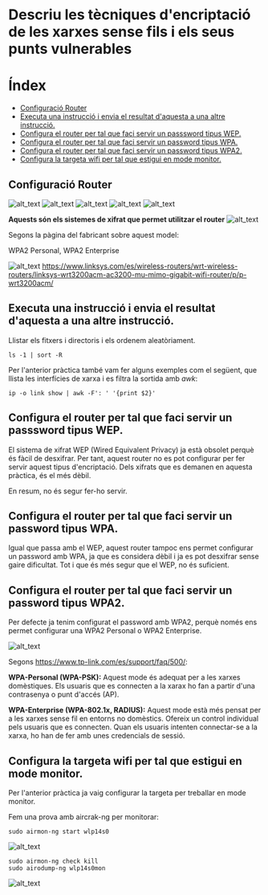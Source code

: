 # Descriu les tècniques d'encriptació de les xarxes sense fils i els seus punts vulnerables <!-- omit in toc -->

# Índex <!-- omit in toc -->

- [Configuració Router](#configuració-router)
- [Executa una instrucció i envia el resultat d'aquesta a una altre instrucció.](#executa-una-instrucció-i-envia-el-resultat-daquesta-a-una-altre-instrucció)
- [Configura el router per tal que faci servir un passsword tipus WEP.](#configura-el-router-per-tal-que-faci-servir-un-passsword-tipus-wep)
- [Configura el router per tal que faci servir un password tipus WPA.](#configura-el-router-per-tal-que-faci-servir-un-password-tipus-wpa)
- [Configura el router per tal que faci servir un password tipus WPA2.](#configura-el-router-per-tal-que-faci-servir-un-password-tipus-wpa2)
- [Configura la targeta wifi per tal que estigui en mode monitor.](#configura-la-targeta-wifi-per-tal-que-estigui-en-mode-monitor)

## Configuració Router

![alt_text](images/image5.png)
![alt_text](images/image3.png)
![alt_text](images/image8.png)
![alt_text](images/image1.png)
![alt_text](images/image4.png)

**Aquests són els sistemes de xifrat que permet utilitzar el router**
![alt_text](images/image7.png)

Segons la pàgina del fabricant sobre aquest model:

WPA2 Personal, WPA2 Enterprise

![alt_text](images/image2.png)
https://www.linksys.com/es/wireless-routers/wrt-wireless-routers/linksys-wrt3200acm-ac3200-mu-mimo-gigabit-wifi-router/p/p-wrt3200acm/

## Executa una instrucció i envia el resultat d'aquesta a una altre instrucció.

Llistar els fitxers i directoris i els ordenem aleatòriament.

```console
ls -1 | sort -R
```

Per l'anterior pràctica també vam fer alguns exemples com el següent, que llista les interfícies de xarxa i es filtra la sortida amb *awk*:

```
ip -o link show | awk -F': ' '{print $2}'
```


## Configura el router per tal que faci servir un passsword tipus WEP.

El sistema de xifrat WEP (Wired Equivalent Privacy) ja està obsolet perquè és fàcil de desxifrar. Per tant, aquest router no es pot configurar per fer servir aquest tipus d'encriptació. Dels xifrats que es demanen en aquesta pràctica, és el més dèbil.

En resum, no és segur fer-ho servir.

## Configura el router per tal que faci servir un password tipus WPA.

Igual que passa amb el WEP, aquest router tampoc ens permet configurar un password amb WPA, ja que es considera dèbil i ja es pot desxifrar sense gaire dificultat. Tot i que és més segur que el WEP, no és suficient.

## Configura el router per tal que faci servir un password tipus WPA2.

Per defecte ja tenim configurat el password amb WPA2, perquè només ens permet configurar una WPA2 Personal o WPA2 Enterprise.

![alt_text](images/image7.png)

Segons https://www.tp-link.com/es/support/faq/500/:

**WPA-Personal (WPA-PSK):** Aquest mode és adequat per a les xarxes domèstiques. Els usuaris que es connecten a la xarax ho fan a partir d'una contrasenya o punt d'accés (AP).

**WPA-Enterprise (WPA-802.1x, RADIUS):** Aquest mode està més pensat per a les xarxes sense fil en entorns no domèstics. Ofereix un control individual pels usuaris que es connecten. Quan els usuaris intenten connectar-se a la xarxa, ho han de fer amb unes credencials de sessió.

## Configura la targeta wifi per tal que estigui en mode monitor.

Per l'anterior pràctica ja vaig configurar la targeta per treballar en mode monitor.


Fem una prova amb aircrak-ng per monitorar:

```
sudo airmon-ng start wlp14s0
```
![alt_text](../RA2_2.1/images/image02.png "airmon-ng start wlp14s0")

```
sudo airmon-ng check kill
sudo airodump-ng wlp14s0mon
```

![alt_text](../RA2_2.1/images/image03.png "airodump-ng wlp14s0mon")